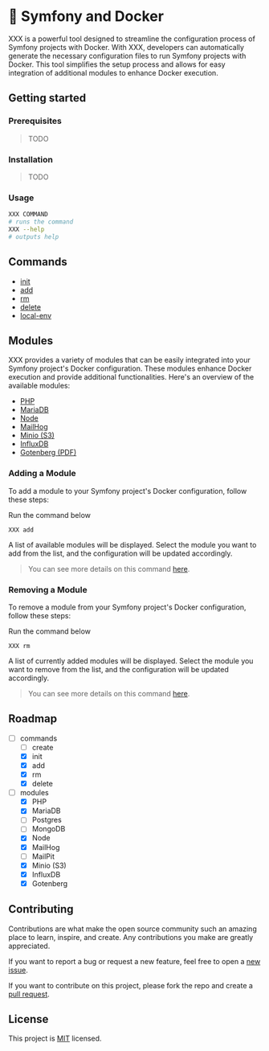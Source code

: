 # 🐳 Symfony and Docker

XXX is a powerful tool designed to streamline the configuration process of Symfony projects with Docker.
With XXX, developers can automatically generate the necessary configuration files to run Symfony projects with Docker.
This tool simplifies the setup process and allows for easy integration of additional modules to enhance Docker execution.

## Getting started

### Prerequisites

> TODO

### Installation

> TODO

### Usage

```bash
XXX COMMAND
# runs the command
XXX --help
# outputs help
```

## Commands

- [init](commands/init.md)
- [add](commands/add.md)
- [rm](commands/rm.md)
- [delete](commands/delete.md)
- [local-env](commands/local-env.md)

## Modules

XXX provides a variety of modules that can be easily integrated into your Symfony project's Docker configuration. These modules enhance Docker execution and provide additional functionalities. Here's an overview of the available modules:

- [PHP](modules/php.md)
- [MariaDB](modules/mariadb.md)
- [Node](modules/node.md)
- [MailHog](modules/mailhog.md)
- [Minio (S3)](modules/minio.md)
- [InfluxDB](modules/influxdb.md)
- [Gotenberg (PDF)](modules/gotenberg.md)

### Adding a Module

To add a module to your Symfony project's Docker configuration, follow these steps:

Run the command below
```shell
XXX add
```

A list of available modules will be displayed. Select the module you want to add from the list, and the configuration will be updated accordingly.

> You can see more details on this command [here](commands/add.md).

### Removing a Module
To remove a module from your Symfony project's Docker configuration, follow these steps:

Run the command below

```shell
XXX rm
```

A list of currently added modules will be displayed. Select the module you want to remove from the list, and the configuration will be updated accordingly.

> You can see more details on this command [here](commands/rm.md).

## Roadmap

- [ ] commands
  - [ ] create
  - [x] init
  - [x] add
  - [x] rm
  - [x] delete
- [ ] modules
  - [x] PHP
  - [x] MariaDB
  - [ ] Postgres
  - [ ] MongoDB
  - [x] Node
  - [x] MailHog
  - [ ] MailPit
  - [x] Minio (S3)
  - [x] InfluxDB
  - [x] Gotenberg

## Contributing

Contributions are what make the open source community such an amazing place to learn, inspire, and create. Any contributions you make are greatly appreciated.

If you want to report a bug or request a new feature, feel free to open a [new issue](#).

If you want to contribute on this project, please fork the repo and create a [pull request](#).

## License

This project is [MIT](../../LICENSE.MD) licensed.
